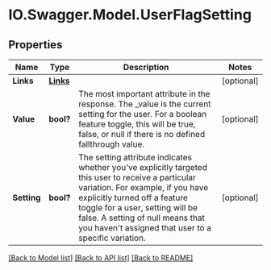 # IO.Swagger.Model.UserFlagSetting
## Properties

Name | Type | Description | Notes
------------ | ------------- | ------------- | -------------
**Links** | [**Links**](Links.md) |  | [optional] 
**Value** | **bool?** | The most important attribute in the response. The _value is the current setting for the user. For a boolean feature toggle, this will be true, false, or null if there is no defined fallthrough value. | [optional] 
**Setting** | **bool?** | The setting attribute indicates whether you&#39;ve explicitly targeted this user to receive a particular variation. For example, if you have explicitly turned off a feature toggle for a user, setting will be false. A setting of null means that you haven&#39;t assigned that user to a specific variation. | [optional] 

[[Back to Model list]](../README.md#documentation-for-models) [[Back to API list]](../README.md#documentation-for-api-endpoints) [[Back to README]](../README.md)

